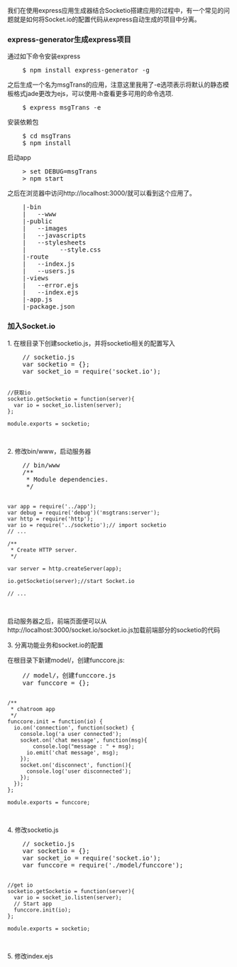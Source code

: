 <p>我们在使用express应用生成器结合Socketio搭建应用的过程中，有一个常见的问题就是如何将Socket.io的配置代码从express自动生成的项目中分离。</p>

<h3>express-generator生成express项目</h3>
<p>通过如下命令安装express</p>
<pre>
	$ npm install express-generator -g
</pre>
<p>之后生成一个名为msgTrans的应用，注意这里我用了-e选项表示将默认的静态模板格式jade更改为ejs，可以使用-h查看更多可用的命令选项.</p>
<pre>
	$ express msgTrans -e
</pre>
<p>安装依赖包</p>
<pre>
	$ cd msgTrans
	$ npm install
</pre>
<p>启动app</p>
<pre>
	> set DEBUG=msgTrans
	> npm start
</pre>
<p>之后在浏览器中访问http://localhost:3000/就可以看到这个应用了。</p>
<pre>
	|-bin
	|   --www
	|-public
	|   --images
	|   --javascripts
	|   --stylesheets
	|         --style.css
	|-route
	|   --index.js
	|   --users.js
	|-views
	|   --error.ejs
	|   --index.ejs
	|-app.js
	|-package.json
</pre>

<h3>加入Socket.io</h3>
<p>1. 在根目录下创建socketio.js，并将socketio相关的配置写入</p>
<pre>
	// socketio.js
	var socketio = {};
	var socket_io = require('socket.io');

	//获取io
	socketio.getSocketio = function(server){
	  var io = socket_io.listen(server);
	};

	module.exports = socketio;
</pre>
<p>2. 修改bin/www，启动服务器</p>
<pre>
	// bin/www
	/**
	 * Module dependencies.
	 */

	var app = require('../app');
	var debug = require('debug')('msgtrans:server');
	var http = require('http');
	var io = require('../socketio');// import socketio
	// ...

	/**
	 * Create HTTP server.
	 */

	var server = http.createServer(app);

	io.getSocketio(server);//start Socket.io

	// ...
</pre>
<p>启动服务器之后，前端页面便可以从http://localhost:3000/socket.io/socket.io.js加载前端部分的socketio的代码</p>
<p>3. 分离功能业务和socket.io的配置</p>
<p>在根目录下新建model/，创建funccore.js:</p>
<pre>
	// model/，创建funccore.js
	var funccore = {};

	/**
	 * chatroom app
	 */
	funccore.init = function(io) {
	  io.on('connection', function(socket) {
	    console.log('a user connected');
	    socket.on('chat message', function(msg){
	    	console.log("message : " + msg);
	      io.emit('chat message', msg);
	    });
	    socket.on('disconnect', function(){
	      console.log('user disconnected');
	    });
	  });
	};

	module.exports = funccore;
</pre>
<p>4. 修改socketio.js</p>
<pre>
	// socketio.js
	var socketio = {};
	var socket_io = require('socket.io');
	var funccore = require('./model/funccore');

	//get io
	socketio.getSocketio = function(server){
	  var io = socket_io.listen(server);
	  // Start app
	  funccore.init(io);
	};

	module.exports = socketio;
</pre>
<p>5. 修改index.ejs</p>
<pre>
	<!DOCTYPE html>
	<html>
	  <head>
	    <title><%= title %></title>
	    <link rel='stylesheet' href='/stylesheets/style.css' />
	  </head>
	  <body>
	  	<script src="http://localhost:3000/socket.io/socket.io.js"></script>
			<script src="https://code.jquery.com/jquery-1.11.1.js"></script>
			<script>
			  $(function () {
			    var socket = io();
			    $('form').submit(function(){
			      socket.emit('chat message', $('#m').val());
			      $('#m').val('');
			      return false;
			    });
			    
			    socket.on("chat message", function(obj) {
		        var curContent = $('#messages').html();
		        $('#messages').html(curContent+'<li>'+obj+'</li>');
			    });
			  });
			</script>
	    <ul id="messages"></ul>
	    <form action="">
	      <input id="m" autocomplete="off" /><button>Send</button>
	    </form>
	  </body>
	</html>
</pre>
